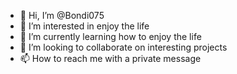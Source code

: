 - 👋 Hi, I’m @Bondi075
- 👀 I’m interested in enjoy the life
- 🌱 I’m currently learning how to enjoy the life
- 💞️ I’m looking to collaborate on interesting projects
- 📫 How to reach me with a private message

<!---
Bondi075/Bondi075 is a ✨ special ✨ repository because its `README.md` (this file) appears on your GitHub profile.
You can click the Preview link to take a look at your changes.
--->
